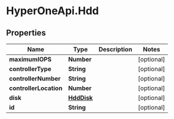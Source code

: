 # HyperOneApi.Hdd

## Properties

Name | Type | Description | Notes
------------ | ------------- | ------------- | -------------
**maximumIOPS** | **Number** |  | [optional] 
**controllerType** | **String** |  | [optional] 
**controllerNumber** | **String** |  | [optional] 
**controllerLocation** | **Number** |  | [optional] 
**disk** | [**HddDisk**](HddDisk.md) |  | [optional] 
**id** | **String** |  | [optional] 


